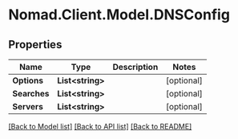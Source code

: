 # Nomad.Client.Model.DNSConfig

## Properties

Name | Type | Description | Notes
------------ | ------------- | ------------- | -------------
**Options** | **List&lt;string&gt;** |  | [optional] 
**Searches** | **List&lt;string&gt;** |  | [optional] 
**Servers** | **List&lt;string&gt;** |  | [optional] 

[[Back to Model list]](../README.md#documentation-for-models) [[Back to API list]](../README.md#documentation-for-api-endpoints) [[Back to README]](../README.md)

